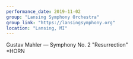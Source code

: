 ```yaml
---
performance_date: 2019-11-02
group: "Lansing Symphony Orchestra"
group_link: "https://lansingsymphony.org"
location: "Lansing, MI"
---
```

Gustav Mahler — Symphony No. 2 "Resurrection"<br/>
*HORN

